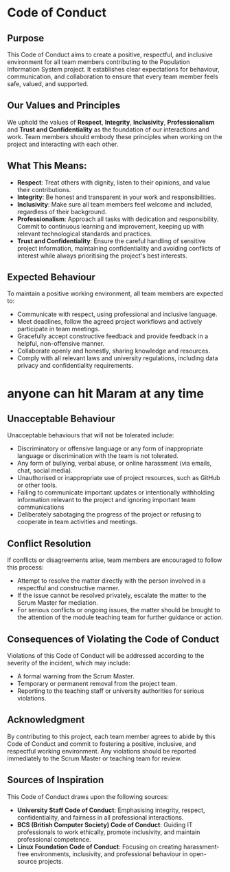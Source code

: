 
# Code of Conduct

## **Purpose**
This Code of Conduct aims to create a positive, respectful, and inclusive environment for all team members contributing to the Population Information System project. It establishes clear expectations for behaviour, communication, and collaboration to ensure that every team member feels safe, valued, and supported.


## **Our Values and Principles**
We uphold the values of **Respect**, **Integrity**, **Inclusivity**, **Professionalism** and **Trust and Confidentiality** as the foundation of our interactions and work. Team members should embody these principles when working on the project and interacting with each other.


## What This Means:
- **Respect**: Treat others with dignity, listen to their opinions, and value their contributions.
- **Integrity**: Be honest and transparent in your work and responsibilities.
- **Inclusivity**: Make sure all team members feel welcome and included, regardless of their background.
- **Professionalism**: Approach all tasks with dedication and responsibility. Commit to continuous learning and improvement, keeping up with relevant technological standards and practices.
- **Trust and Confidentiality**: Ensure the careful handling of sensitive project information, maintaining confidentiality and avoiding conflicts of interest while always prioritising the project's best interests.


## **Expected Behaviour**
To maintain a positive working environment, all team members are expected to:
- Communicate with respect, using professional and inclusive language.
- Meet deadlines, follow the agreed project workflows and actively participate in team meetings.
- Gracefully accept constructive feedback and provide feedback in a helpful, non-offensive manner.
- Collaborate openly and honestly, sharing knowledge and resources.
- Comply with all relevant laws and university regulations, including data privacy and confidentiality requirements.


# anyone can hit Maram at any time

## **Unacceptable Behaviour**
Unacceptable behaviours that will not be tolerated include:
- Discriminatory or offensive language or any form of inappropriate language or discrimination with the team is not tolerated.
-  Any form of bullying, verbal abuse, or online harassment (via emails, chat, social media).
- Unauthorised or inappropriate use of project resources, such as GitHub or other tools.
- Failing to communicate important updates or intentionally withholding information relevant to the project and ignoring important team communications
- Deliberately sabotaging the progress of the project or refusing to cooperate in team activities and meetings.


## **Conflict Resolution**
If conflicts or disagreements arise, team members are encouraged to follow this process:
- Attempt to resolve the matter directly with the person involved in a respectful and constructive manner.
- If the issue cannot be resolved privately, escalate the matter to the Scrum Master for mediation.
- For serious conflicts or ongoing issues, the matter should be brought to the attention of the module teaching team for further guidance or action.


## **Consequences of Violating the Code of Conduct**
Violations of this Code of Conduct will be addressed according to the severity of the incident, which may include:
- A formal warning from the Scrum Master.
- Temporary or permanent removal from the project team.
- Reporting to the teaching staff or university authorities for serious violations.


## **Acknowledgment**
By contributing to this project, each team member agrees to abide by this Code of Conduct and commit to fostering a positive, inclusive, and respectful working environment. Any violations should be reported immediately to the Scrum Master or teaching team for review.


## **Sources of Inspiration**
This Code of Conduct draws upon the following sources:
- **University Staff Code of Conduct**: Emphasising integrity, respect, confidentiality, and fairness in all professional interactions.
- **BCS (British Computer Society) Code of Conduct**: Guiding IT professionals to work ethically, promote inclusivity, and maintain professional competence.
- **Linux Foundation Code of Conduct**: Focusing on creating harassment-free environments, inclusivity, and professional behaviour in open-source projects.